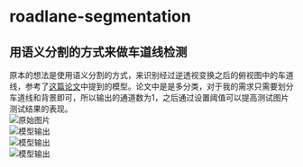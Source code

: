 # roadlane-segmentation
## 用语义分割的方式来做车道线检测 <br>
原本的想法是使用语义分割的方式，来识别经过逆透视变换之后的俯视图中的车道线，参考了[这篇论文](https://arxiv.org/abs/1812.05914)中提到的模型。论文中是是多分类，对于我的需求只需要划分车道线和背景即可，所以输出的通道数为1，之后通过设置阈值可以提高测试图片测试结果的表现。 <br>
![原始图片](https://github.com/WantUrHug/roadlane-segmentation/blob/master/images/origin.png) <br>
![模型输出](https://github.com/WantUrHug/roadlane-segmentation/blob/master/images/threshold_0.5.png) <br>
![模型输出](https://github.com/WantUrHug/roadlane-segmentation/blob/master/images/threshold_0.7.png) <br>
![模型输出](https://github.com/WantUrHug/roadlane-segmentation/blob/master/images/threshold_0.9.png)
